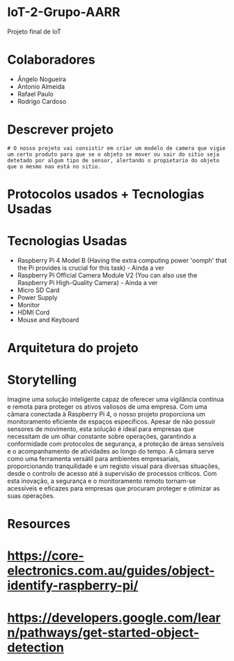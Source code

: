 # IoT-2-Grupo-AARR
Projeto final de IoT

# Colaboradores

- Ângelo Nogueira
- Antonio Almeida
- Rafael Paulo
- Rodrigo Cardoso

# Descrever projeto

    # O nosso projeto vai consistir em criar um modelo de camera que vigie um certo produto para que se o objeto se mover ou sair do sitio seja detetado por algum tipo de sensor, alertando o propietario do objeto que o mesmo nao está no sitio.

# Protocolos usados + Tecnologias Usadas



# Tecnologias Usadas

   - Raspberry Pi 4 Model B (Having the extra computing power 'oomph' that the Pi provides is crucial for this task) - Ainda a ver
   - Raspberry Pi Official Camera Module V2 (You can also use the Raspberry Pi High-Quality Camera) - Ainda a ver
   - Micro SD Card 
   - Power Supply 
   - Monitor
   - HDMI Cord 
   - Mouse and Keyboard

# Arquitetura do projeto
# Storytelling

Imagine uma solução inteligente capaz de oferecer uma vigilância contínua e remota para proteger os ativos valiosos de uma empresa. Com uma câmara conectada à Raspberry Pi 4, o nosso projeto proporciona um monitoramento eficiente de espaços específicos. Apesar de não possuir sensores de movimento, esta solução é ideal para empresas que necessitam de um olhar constante sobre operações, garantindo a conformidade com protocolos de segurança, a proteção de áreas sensíveis e o acompanhamento de atividades ao longo do tempo. A câmara serve como uma ferramenta versátil para ambientes empresariais, proporcionando tranquilidade e um registo visual para diversas situações, desde o controlo de acesso até à supervisão de processos críticos. Com esta inovação, a segurança e o monitoramento remoto tornam-se acessíveis e eficazes para empresas que procuram proteger e otimizar as suas operações.


# Resources

#   https://core-electronics.com.au/guides/object-identify-raspberry-pi/
#   https://developers.google.com/learn/pathways/get-started-object-detection
